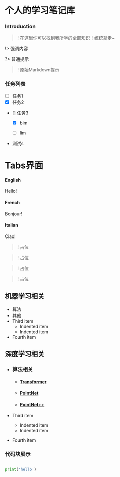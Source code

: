 # 个人的学习笔记库 <!-- {docsify-ignore-all} -->
### Introduction
>! 在这里你可以找到我所学的全部知识！统统拿走~

!> 强调内容

?> 普通提示


>! 原始Markdown提示

### 任务列表
- [ ] 任务1
- [x] 任务2
- [] 任务3 
    - [x] bim
    - [ ] lim


- 测试s

# Tabs界面
<!-- tabs:start -->

#### **English**

Hello!

#### **French**

Bonjour!

#### **Italian**

Ciao!

<!-- tabs:end -->



>! 占位

>! 占位

>! 占位

>! 占位

## 机器学习相关
- 算法
- 其他
- Third item
    - Indented item
    - Indented item
- Fourth item
## 深度学习相关
- ### 算法相关
    - #### [Transformer](Deep_Learning/Transformer.md)
    - #### [PointNet](Deep_Learning/deepLearning.md)
    - #### [PointNet++](Deep_Learning/deepLearning.md)

- Third item
    - Indented item
    - Indented item
- Fourth item

### 代码块展示
```python

print('hello')
```

